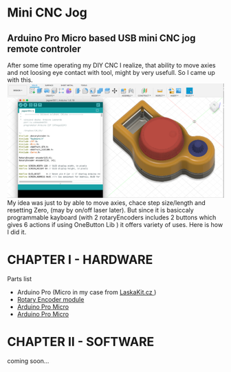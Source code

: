 # Mini CNC Jog

## Arduino Pro Micro based USB mini CNC jog remote controler

After some time operating my DIY CNC I realize, that ability to move axies and not loosing eye contact with tool, might by very usefull. So I came up with this.
![Mini_CNC_Jog_Model_FilletTop2_withCode](./img/Mini_CNC_Jog_Model_FilletTop2_withCode.png)
My idea was just to by able to move axies, chace step size/length and resetting Zero, (may by on/off laser later). But since it is basiccaly programmable kayboard (with 2 rotaryEncoders includes 2 buttons which gives 6 actions if using OneButton Lib ) it offers variety of uses. Here is how I did it.

# CHAPTER I - HARDWARE

Parts list

* Arduino Pro (Micro in my case from [ LaskaKit.cz ](https://www.laskakit.cz/arduino-leonardo-pro-micro/))
* [Rotary Encoder module](https://www.laskakit.cz/rotacni-encoder-s-tlacitkem-a-rc-s-filtrem/)
* [Arduino Pro Micro](https://www.laskakit.cz/arduino-leonardo-pro-micro/)
* [Arduino Pro Micro](https://www.laskakit.cz/arduino-leonardo-pro-micro/)



# CHAPTER II - SOFTWARE
coming soon...


